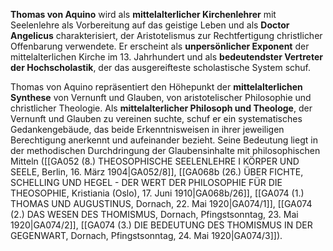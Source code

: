 
**Thomas von Aquino** wird als **mittelalterlicher Kirchenlehrer** mit Seelenlehre als Vorbereitung auf das geistige Leben und als **Doctor Angelicus** charakterisiert, der Aristotelismus zur Rechtfertigung christlicher Offenbarung verwendete. Er erscheint als **unpersönlicher Exponent** der mittelalterlichen Kirche im 13. Jahrhundert und als **bedeutendster Vertreter der Hochscholastik**, der das ausgereifteste scholastische System schuf.

Thomas von Aquino repräsentiert den Höhepunkt der **mittelalterlichen Synthese** von Vernunft und Glauben, von aristotelischer Philosophie und christlicher Theologie. Als **mittelalterlicher Philosoph und Theologe**, der Vernunft und Glauben zu vereinen suchte, schuf er ein systematisches Gedankengebäude, das beide Erkenntnisweisen in ihrer jeweiligen Berechtigung anerkennt und aufeinander bezieht. Seine Bedeutung liegt in der methodischen Durchdringung der Glaubensinhalte mit philosophischen Mitteln ([[GA052 (8.) THEOSOPHISCHE SEELENLEHRE I KÖRPER UND SEELE, Berlin, 16. März 1904|GA052/8]], [[GA068b (26.) ÜBER FICHTE, SCHELLING UND HEGEL - DER WERT DER PHILOSOPHIE FÜR DIE THEOSOPHIE, Kristiania (Oslo), 17. Juni 1910|GA068b/26]], [[GA074 (1.) THOMAS UND AUGUSTINUS, Dornach, 22. Mai 1920|GA074/1]], [[GA074 (2.) DAS WESEN DES THOMISMUS, Dornach, Pfingstsonntag, 23. Mai 1920|GA074/2]], [[GA074 (3.) DIE BEDEUTUNG DES THOMISMUS IN DER GEGENWART, Dornach, Pfingstsonntag, 24. Mai 1920|GA074/3]]).
